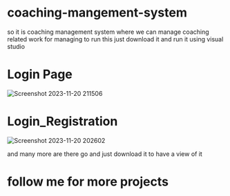 # coaching-mangement-system
so it is coaching management system where we can manage coaching related work for managing 
to run this just download it and run it using visual studio 
# Login Page
![Screenshot 2023-11-20 211506](https://github.com/Codewithakk/coaching-mangement-system/assets/140572866/6b4a6043-5c3f-47ed-974c-fd09e5b695b6)

# Login_Registration
![Screenshot 2023-11-20 202602](https://github.com/Codewithakk/coaching-mangement-system/assets/140572866/649067d4-8d70-483f-80b2-c6c0aa03ce3c)

and many more are there go and just download it to have a view of it

# follow me for more projects
